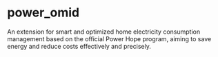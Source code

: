 # power_omid
An extension for smart and optimized home electricity consumption management based on the official Power Hope program, aiming to save energy and reduce costs effectively and precisely.
